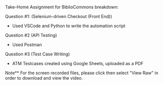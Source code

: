 Take-Home Assignment for BiblioCommons breakdown:

Question #1: (Selenium-driven Checkout (Front End))
- Used VSCode and Python to write the automation script

Question #2 (API Testing)
- Used Postman

Question #3 (Test Case Writing)
- ATM Testcases created using Google Sheets, uploaded as a PDF

Note** For the screen recorded files, please click then select "View Raw" in order to download and view the video.
